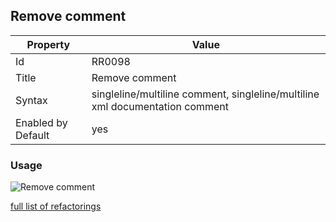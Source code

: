 ## Remove comment

Property | Value
--- | ---
Id|RR0098
Title|Remove comment
Syntax|singleline/multiline comment, singleline/multiline xml documentation comment
Enabled by Default|yes

### Usage

![Remove comment](../../images/refactorings/RemoveComment.png)

[full list of refactorings](Refactorings.md)